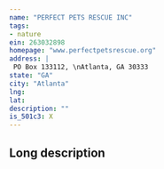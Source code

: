 ```yaml
---
name: "PERFECT PETS RESCUE INC"
tags:
- nature
ein: 263032898
homepage: "www.perfectpetsrescue.org"
address: |
 PO Box 133112, \nAtlanta, GA 30333
state: "GA"
city: "Atlanta"
lng: 
lat: 
description: ""
is_501c3: X
---
```


## Long description


